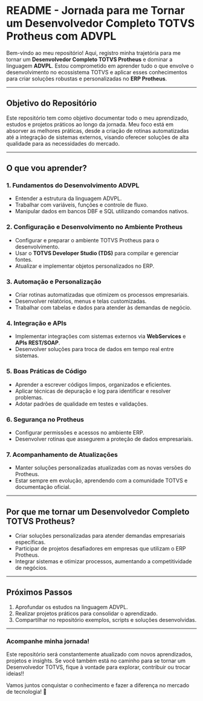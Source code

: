 # **README - Jornada para me Tornar um Desenvolvedor Completo TOTVS Protheus com ADVPL**

Bem-vindo ao meu repositório! Aqui, registro minha trajetória para me tornar um **Desenvolvedor Completo TOTVS Protheus** e dominar a linguagem **ADVPL**. Estou comprometido em aprender tudo o que envolve o desenvolvimento no ecossistema TOTVS e aplicar esses conhecimentos para criar soluções robustas e personalizadas no **ERP Protheus**.

---

## **Objetivo do Repositório**

Este repositório tem como objetivo documentar todo o meu aprendizado, estudos e projetos práticos ao longo da jornada. Meu foco está em absorver as melhores práticas, desde a criação de rotinas automatizadas até a integração de sistemas externos, visando oferecer soluções de alta qualidade para as necessidades do mercado.

---

## **O que vou aprender?**

### **1. Fundamentos do Desenvolvimento ADVPL**
- Entender a estrutura da linguagem ADVPL.
- Trabalhar com variáveis, funções e controle de fluxo.
- Manipular dados em bancos DBF e SQL utilizando comandos nativos.

### **2. Configuração e Desenvolvimento no Ambiente Protheus**
- Configurar e preparar o ambiente TOTVS Protheus para o desenvolvimento.
- Usar o **TOTVS Developer Studio (TDS)** para compilar e gerenciar fontes.
- Atualizar e implementar objetos personalizados no ERP.

### **3. Automação e Personalização**
- Criar rotinas automatizadas que otimizem os processos empresariais.
- Desenvolver relatórios, menus e telas customizadas.
- Trabalhar com tabelas e dados para atender às demandas de negócio.

### **4. Integração e APIs**
- Implementar integrações com sistemas externos via **WebServices** e **APIs REST/SOAP**.
- Desenvolver soluções para troca de dados em tempo real entre sistemas.

### **5. Boas Práticas de Código**
- Aprender a escrever códigos limpos, organizados e eficientes.
- Aplicar técnicas de depuração e log para identificar e resolver problemas.
- Adotar padrões de qualidade em testes e validações.

### **6. Segurança no Protheus**
- Configurar permissões e acessos no ambiente ERP.
- Desenvolver rotinas que assegurem a proteção de dados empresariais.

### **7. Acompanhamento de Atualizações**
- Manter soluções personalizadas atualizadas com as novas versões do Protheus.
- Estar sempre em evolução, aprendendo com a comunidade TOTVS e documentação oficial.

---

## **Por que me tornar um Desenvolvedor Completo TOTVS Protheus?**
- Criar soluções personalizadas para atender demandas empresariais específicas.
- Participar de projetos desafiadores em empresas que utilizam o ERP Protheus.
- Integrar sistemas e otimizar processos, aumentando a competitividade de negócios.

---

## **Próximos Passos**

1. Aprofundar os estudos na linguagem ADVPL.  
2. Realizar projetos práticos para consolidar o aprendizado.  
3. Compartilhar no repositório exemplos, scripts e soluções desenvolvidas.  

---

### **Acompanhe minha jornada!**

Este repositório será constantemente atualizado com novos aprendizados, projetos e insights. Se você também está no caminho para se tornar um Desenvolvedor TOTVS, fique à vontade para explorar, contribuir ou trocar ideias!!

Vamos juntos conquistar o conhecimento e fazer a diferença no mercado de tecnologia! 🚀
